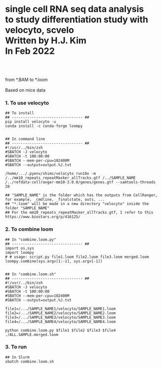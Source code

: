 # single cell RNA seq data analysis <br> to study differentiation study with velocyto, scvelo <br> Written by H.J. Kim <br>  In Feb 2022

<br>
<br>


from *.BAM to *.loom <br>  
Based on mice data 

### 1. To use velocyto  <br> 


	## To install 
	## -------------------------------- ##
	pip install velocyto -u
	conda install -c conda-forge loompy
	
		
	## In command line 
	## -------------------------------- ##
	#!/usr/../bin/zsh
	#SBATCH -J velocyto
	#SBATCH -t 100:00:00
	#SBATCH --mem-per-cpu=102400M
	#SBATCH --output=output.%J.txt
	
	/home/.../.pyenv/shims/velocyto run10x -m /../mm10_repeats_repeatMasker_allTracks.gtf /../SAMPLE_NAME /../refdata-cellranger-mm10-3.0.0/genes/genes.gtf --samtools-threads 20
	
	## "SAMPLE_NAME" is the folder which has the outputs from CellRanger, for example, _cmdline, _finalstate, outs, ...   
	## "*.loom" will be made in a new directory "velocyto" inside the folder "SAMPLE_NAME"	
	## For the mm10_repeats_repeatMasker_allTracks.gtf, I refer to this https://www.biostars.org/p/416125/


### 2. To combine loom  <br> 


	## In "combine.loom.py"
	## -------------------------------- ##
	import os,sys
	import loompy
	# # usage: script.py file1.loom file2.loom file3.loom merged.loom
	loompy.combine(sys.argv[1:-1], sys.argv[-1])
	
	
	## In "combine.loom.sh"
	## -------------------------------- ##
	#!/usr/../bin/zsh
	#SBATCH -J velocyto
	#SBATCH -t 100:00:00
	#SBATCH --mem-per-cpu=102400M
	#SBATCH --output=output.%J.txt
	
	file1=/.../SAMPLE_NAME1/velocyto/SAMPLE_NAME1.loom
	file2=/.../SAMPLE_NAME2/velocyto/SAMPLE_NAME2.loom
	file3=/.../SAMPLE_NAME3/velocyto/SAMPLE_NAME3.loom
	file4=/.../SAMPLE_NAME4/velocyto/SAMPLE_NAME4.loom
	
	python combine.loom.py $file1 $file2 $file3 $file4 ./ALL.SAMPLE.merged.loom
	


### 3. To run  <br>


	## In Slurm 
	sbatch combine.loom.sh




